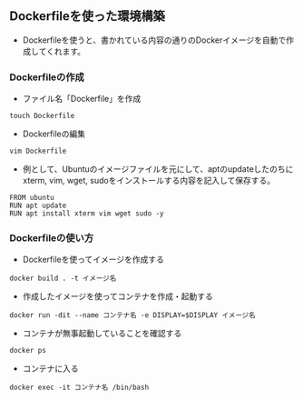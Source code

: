 ## Dockerfileを使った環境構築
- Dockerfileを使うと、書かれている内容の通りのDockerイメージを自動で作成してくれます。

### Dockerfileの作成
- ファイル名「Dockerfile」を作成
```
touch Dockerfile
```
- Dockerfileの編集
```
vim Dockerfile
```
- 例として、Ubuntuのイメージファイルを元にして、aptのupdateしたのちにxterm, vim, wget, sudoをインストールする内容を記入して保存する。
```
FROM ubuntu
RUN apt update
RUN apt install xterm vim wget sudo -y
```
### Dockerfileの使い方
- Dockerfileを使ってイメージを作成する
```
docker build . -t イメージ名
```
- 作成したイメージを使ってコンテナを作成・起動する
```
docker run -dit --name コンテナ名 -e DISPLAY=$DISPLAY イメージ名
```
- コンテナが無事起動していることを確認する
```
docker ps
```

- コンテナに入る
```
docker exec -it コンテナ名 /bin/bash
```

